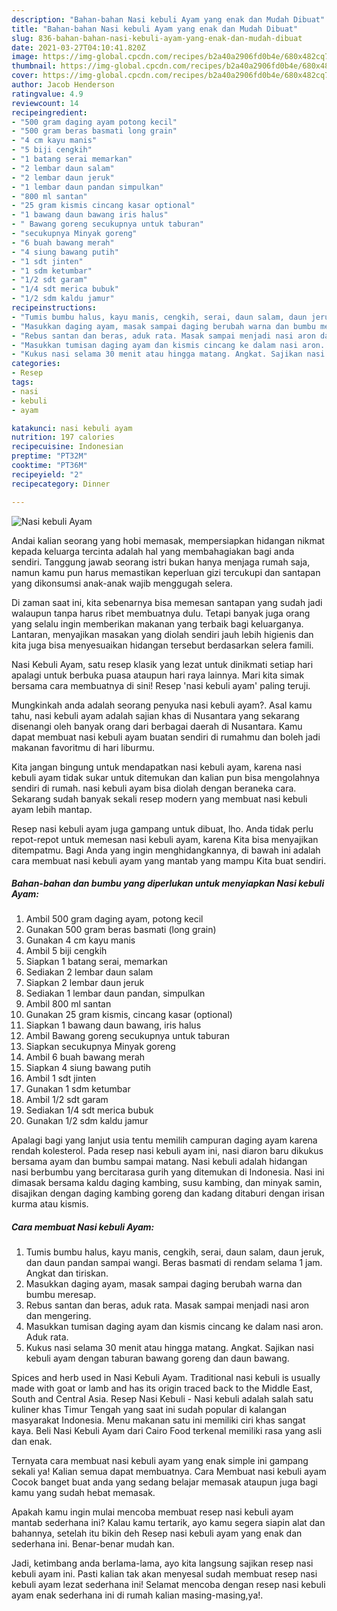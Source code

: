 ```yaml
---
description: "Bahan-bahan Nasi kebuli Ayam yang enak dan Mudah Dibuat"
title: "Bahan-bahan Nasi kebuli Ayam yang enak dan Mudah Dibuat"
slug: 836-bahan-bahan-nasi-kebuli-ayam-yang-enak-dan-mudah-dibuat
date: 2021-03-27T04:10:41.820Z
image: https://img-global.cpcdn.com/recipes/b2a40a2906fd0b4e/680x482cq70/nasi-kebuli-ayam-foto-resep-utama.jpg
thumbnail: https://img-global.cpcdn.com/recipes/b2a40a2906fd0b4e/680x482cq70/nasi-kebuli-ayam-foto-resep-utama.jpg
cover: https://img-global.cpcdn.com/recipes/b2a40a2906fd0b4e/680x482cq70/nasi-kebuli-ayam-foto-resep-utama.jpg
author: Jacob Henderson
ratingvalue: 4.9
reviewcount: 14
recipeingredient:
- "500 gram daging ayam potong kecil"
- "500 gram beras basmati long grain"
- "4 cm kayu manis"
- "5 biji cengkih"
- "1 batang serai memarkan"
- "2 lembar daun salam"
- "2 lembar daun jeruk"
- "1 lembar daun pandan simpulkan"
- "800 ml santan"
- "25 gram kismis cincang kasar optional"
- "1 bawang daun bawang iris halus"
- " Bawang goreng secukupnya untuk taburan"
- "secukupnya Minyak goreng"
- "6 buah bawang merah"
- "4 siung bawang putih"
- "1 sdt jinten"
- "1 sdm ketumbar"
- "1/2 sdt garam"
- "1/4 sdt merica bubuk"
- "1/2 sdm kaldu jamur"
recipeinstructions:
- "Tumis bumbu halus, kayu manis, cengkih, serai, daun salam, daun jeruk, dan daun pandan sampai wangi. Beras basmati di rendam selama 1 jam. Angkat dan tiriskan."
- "Masukkan daging ayam, masak sampai daging berubah warna dan bumbu meresap."
- "Rebus santan dan beras, aduk rata. Masak sampai menjadi nasi aron dan mengering."
- "Masukkan tumisan daging ayam dan kismis cincang ke dalam nasi aron. Aduk rata."
- "Kukus nasi selama 30 menit atau hingga matang. Angkat. Sajikan nasi kebuli ayam dengan taburan bawang goreng dan daun bawang."
categories:
- Resep
tags:
- nasi
- kebuli
- ayam

katakunci: nasi kebuli ayam 
nutrition: 197 calories
recipecuisine: Indonesian
preptime: "PT32M"
cooktime: "PT36M"
recipeyield: "2"
recipecategory: Dinner

---
```



![Nasi kebuli Ayam](https://img-global.cpcdn.com/recipes/b2a40a2906fd0b4e/680x482cq70/nasi-kebuli-ayam-foto-resep-utama.jpg)

Andai kalian seorang yang hobi memasak, mempersiapkan hidangan nikmat kepada keluarga tercinta adalah hal yang membahagiakan bagi anda sendiri. Tanggung jawab seorang istri bukan hanya menjaga rumah saja, namun kamu pun harus memastikan keperluan gizi tercukupi dan santapan yang dikonsumsi anak-anak wajib menggugah selera.

Di zaman  saat ini, kita sebenarnya bisa memesan santapan yang sudah jadi walaupun tanpa harus ribet membuatnya dulu. Tetapi banyak juga orang yang selalu ingin memberikan makanan yang terbaik bagi keluarganya. Lantaran, menyajikan masakan yang diolah sendiri jauh lebih higienis dan kita juga bisa menyesuaikan hidangan tersebut berdasarkan selera famili. 

Nasi Kebuli Ayam, satu resep klasik yang lezat untuk dinikmati setiap hari apalagi untuk berbuka puasa ataupun hari raya lainnya. Mari kita simak bersama cara membuatnya di sini! Resep &#39;nasi kebuli ayam&#39; paling teruji.

Mungkinkah anda adalah seorang penyuka nasi kebuli ayam?. Asal kamu tahu, nasi kebuli ayam adalah sajian khas di Nusantara yang sekarang disenangi oleh banyak orang dari berbagai daerah di Nusantara. Kamu dapat membuat nasi kebuli ayam buatan sendiri di rumahmu dan boleh jadi makanan favoritmu di hari liburmu.

Kita jangan bingung untuk mendapatkan nasi kebuli ayam, karena nasi kebuli ayam tidak sukar untuk ditemukan dan kalian pun bisa mengolahnya sendiri di rumah. nasi kebuli ayam bisa diolah dengan beraneka cara. Sekarang sudah banyak sekali resep modern yang membuat nasi kebuli ayam lebih mantap.

Resep nasi kebuli ayam juga gampang untuk dibuat, lho. Anda tidak perlu repot-repot untuk memesan nasi kebuli ayam, karena Kita bisa menyajikan ditempatmu. Bagi Anda yang ingin menghidangkannya, di bawah ini adalah cara membuat nasi kebuli ayam yang mantab yang mampu Kita buat sendiri.

<!--inarticleads1-->

##### Bahan-bahan dan bumbu yang diperlukan untuk menyiapkan Nasi kebuli Ayam:

1. Ambil 500 gram daging ayam, potong kecil
1. Gunakan 500 gram beras basmati (long grain)
1. Gunakan 4 cm kayu manis
1. Ambil 5 biji cengkih
1. Siapkan 1 batang serai, memarkan
1. Sediakan 2 lembar daun salam
1. Siapkan 2 lembar daun jeruk
1. Sediakan 1 lembar daun pandan, simpulkan
1. Ambil 800 ml santan
1. Gunakan 25 gram kismis, cincang kasar (optional)
1. Siapkan 1 bawang daun bawang, iris halus
1. Ambil  Bawang goreng secukupnya untuk taburan
1. Siapkan secukupnya Minyak goreng
1. Ambil 6 buah bawang merah
1. Siapkan 4 siung bawang putih
1. Ambil 1 sdt jinten
1. Gunakan 1 sdm ketumbar
1. Ambil 1/2 sdt garam
1. Sediakan 1/4 sdt merica bubuk
1. Gunakan 1/2 sdm kaldu jamur


Apalagi bagi yang lanjut usia tentu memilih campuran daging ayam karena rendah kolesterol. Pada resep nasi kebuli ayam ini, nasi diaron baru dikukus bersama ayam dan bumbu sampai matang. Nasi kebuli adalah hidangan nasi berbumbu yang bercitarasa gurih yang ditemukan di Indonesia. Nasi ini dimasak bersama kaldu daging kambing, susu kambing, dan minyak samin, disajikan dengan daging kambing goreng dan kadang ditaburi dengan irisan kurma atau kismis. 

<!--inarticleads2-->

##### Cara membuat Nasi kebuli Ayam:

1. Tumis bumbu halus, kayu manis, cengkih, serai, daun salam, daun jeruk, dan daun pandan sampai wangi. Beras basmati di rendam selama 1 jam. Angkat dan tiriskan.
1. Masukkan daging ayam, masak sampai daging berubah warna dan bumbu meresap.
1. Rebus santan dan beras, aduk rata. Masak sampai menjadi nasi aron dan mengering.
1. Masukkan tumisan daging ayam dan kismis cincang ke dalam nasi aron. Aduk rata.
1. Kukus nasi selama 30 menit atau hingga matang. Angkat. Sajikan nasi kebuli ayam dengan taburan bawang goreng dan daun bawang.


Spices and herb used in Nasi Kebuli Ayam. Traditional nasi kebuli is usually made with goat or lamb and has its origin traced back to the Middle East, South and Central Asia. Resep Nasi Kebuli - Nasi kebuli adalah salah satu kuliner khas Timur Tengah yang saat ini sudah popular di kalangan masyarakat Indonesia. Menu makanan satu ini memiliki ciri khas sangat kaya. Beli Nasi Kebuli Ayam dari Cairo Food terkenal memiliki rasa yang asli dan enak. 

Ternyata cara membuat nasi kebuli ayam yang enak simple ini gampang sekali ya! Kalian semua dapat membuatnya. Cara Membuat nasi kebuli ayam Cocok banget buat anda yang sedang belajar memasak ataupun juga bagi kamu yang sudah hebat memasak.

Apakah kamu ingin mulai mencoba membuat resep nasi kebuli ayam mantab sederhana ini? Kalau kamu tertarik, ayo kamu segera siapin alat dan bahannya, setelah itu bikin deh Resep nasi kebuli ayam yang enak dan sederhana ini. Benar-benar mudah kan. 

Jadi, ketimbang anda berlama-lama, ayo kita langsung sajikan resep nasi kebuli ayam ini. Pasti kalian tak akan menyesal sudah membuat resep nasi kebuli ayam lezat sederhana ini! Selamat mencoba dengan resep nasi kebuli ayam enak sederhana ini di rumah kalian masing-masing,ya!.

